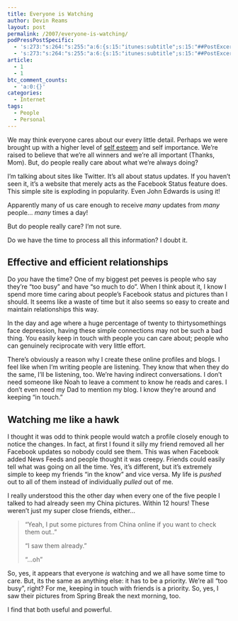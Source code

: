 ```yaml
---
title: Everyone is Watching
author: Devin Reams
layout: post
permalink: /2007/everyone-is-watching/
podPressPostSpecific:
  - 's:273:"s:264:"s:255:"a:6:{s:15:"itunes:subtitle";s:15:"##PostExcerpt##";s:14:"itunes:summary";s:15:"##PostExcerpt##";s:15:"itunes:keywords";s:17:"##WordPressCats##";s:13:"itunes:author";s:10:"##Global##";s:15:"itunes:explicit";s:7:"Default";s:12:"itunes:block";s:7:"Default";}";";";'
  - 's:273:"s:264:"s:255:"a:6:{s:15:"itunes:subtitle";s:15:"##PostExcerpt##";s:14:"itunes:summary";s:15:"##PostExcerpt##";s:15:"itunes:keywords";s:17:"##WordPressCats##";s:13:"itunes:author";s:10:"##Global##";s:15:"itunes:explicit";s:7:"Default";s:12:"itunes:block";s:7:"Default";}";";";'
article:
  - 1
  - 1
btc_comment_counts:
  - 'a:0:{}'
categories:
  - Internet
tags:
  - People
  - Personal
---
```

We may think everyone cares about our every little detail. Perhaps we were brought up with a higher level of [self esteem][1] and self importance. We&#8217;re raised to believe that we&#8217;re all winners and we&#8217;re all important (Thanks, Mom). But, do people really care about what we&#8217;re always doing?

<!--more-->

I&#8217;m talking about sites like Twitter. It&#8217;s all about status updates. If you haven&#8217;t seen it, it&#8217;s a website that merely acts as the Facebook Status feature does. This simple site is exploding in popularity. Even John Edwards is using it!

Apparently many of us care enough to receive *many* updates from *many* people&#8230; *many* times a day!

But do people really care? I&#8217;m not sure.

Do we have the time to process all this information? I doubt it.

## Effective and efficient relationships

Do *you* have the time? One of my biggest pet peeves is people who say they&#8217;re &#8220;too busy&#8221; and have &#8220;so much to do&#8221;. When I think about it, I know I spend more time caring about people&#8217;s Facebook status and pictures than I should. It seems like a waste of time but it also seems so easy to create and maintain relationships this way.

In the day and age where a huge percentage of twenty to thirtysomethings face depression, having these simple connections may not be such a bad thing. You easily keep in touch with people you can care about; people who can genuinely reciprocate with very little effort.

There&#8217;s obviously a reason why I create these online profiles and blogs. I feel like when I&#8217;m writing people are listening. They know that when they do the same, I&#8217;ll be listening, too. We&#8217;re having indirect conversations. I don&#8217;t need someone like Noah to leave a comment to know he reads and cares. I don&#8217;t even need my Dad to mention my blog. I know they&#8217;re around and keeping &#8220;in touch.&#8221;

## Watching me like a hawk

I thought it was odd to think people would watch a profile closely enough to notice the changes. In fact, at first I found it silly my friend removed all her Facebook updates so nobody could see them. This was when Facebook added News Feeds and people thought it was creepy. Friends could easily tell what was going on all the time. Yes, it&#8217;s different, but it&#8217;s extremely simple to keep my friends &#8220;in the know&#8221; and vice versa. My life is *pushed* out to all of them instead of individually *pulled* out of me.

I really understood this the other day when every one of the five people I talked to had already seen my China pictures. Within 12 hours! These weren&#8217;t just my super close friends, either&#8230;

> &#8220;Yeah, I put some pictures from China online if you want to check them out..&#8221;
> 
> &#8220;I saw them already.&#8221;
> 
> &#8220;&#8230;oh&#8221;

So, yes, it appears that everyone *is* watching and we all have some time to care. But, its the same as anything else: it has to be a priority. We&#8217;re all &#8220;too busy&#8221;, right? For me, keeping in touch with friends is a priority. So, yes, I saw their pictures from Spring Break the next morning, too.

I find that both useful and powerful.

 [1]: http://blog.penelopetrunk.com/2007/03/29/use-self-esteem-as-a-career-tool/